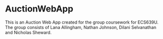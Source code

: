 # AuctionWebApp
This is an Auction Web App created for the group coursework for ECS639U. The group consists of Lana Allingham, Nathan Johnson, Dilani Selvanathan and Nicholas Sheward.
